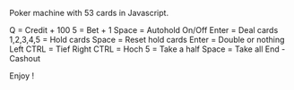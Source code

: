 Poker machine with 53 cards in Javascript.

Q = Credit + 100
5 = Bet + 1
Space = Autohold On/Off
Enter = Deal cards
1,2,3,4,5 = Hold cards
Space = Reset hold cards
Enter = Double or nothing
Left CTRL = Tief
Right CTRL = Hoch
5 = Take a half
Space = Take all
End - Cashout

Enjoy !
